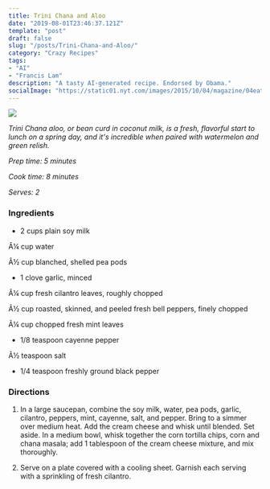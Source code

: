 ```yaml
---
title: Trini Chana and Aloo
date: "2019-08-01T23:46:37.121Z"
template: "post"
draft: false
slug: "/posts/Trini-Chana-and-Aloo/"
category: "Crazy Recipes"
tags:
- "AI"
- "Francis Lam"
description: "A tasty AI-generated recipe. Endorsed by Obama."
socialImage: "https://static01.nyt.com/images/2015/10/04/magazine/04eat/04mag-04eat-t_CA0-superJumbo.jpg"
---
```


![](https://static01.nyt.com/images/2015/10/04/magazine/04eat/04mag-04eat-t_CA0-superJumbo.jpg)

*Trini Chana aloo, or bean curd in coconut milk, is a fresh, flavorful start to lunch on a spring day, and it's incredible when paired with watermelon and green relish.*

*Prep time: 5 minutes*

*Cook time: 8 minutes*

*Serves: 2*
### Ingredients

* 2 cups plain soy milk

Â¼ cup water

Â½ cup blanched, shelled pea pods

* 1 clove garlic, minced

Â¼ cup fresh cilantro leaves, roughly chopped

Â½ cup roasted, skinned, and peeled fresh bell peppers, finely chopped

Â¼ cup chopped fresh mint leaves

* 1/8 teaspoon cayenne pepper

Â½ teaspoon salt

* 1/4 teaspoon freshly ground black pepper
### Directions

1. In a large saucepan, combine the soy milk, water, pea pods, garlic, cilantro, peppers, mint, cayenne, salt, and pepper. Bring to a simmer over medium heat. Add the cream cheese and whisk until blended. Set aside. In a medium bowl, whisk together the corn tortilla chips, corn and chana masala; add 1 tablespoon of the cream cheese mixture, and mix thoroughly.

1. Serve on a plate covered with a cooling sheet. Garnish each serving with a sprinkling of fresh cilantro.

